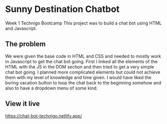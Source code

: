 # Sunny Destination Chatbot

Week 1 Technigo Bootcamp
This project was to build a chat bot using HTML and Javascript. 

## The problem
We were given the base code in HTML and CSS and needed to mostly work in Javascript to get the chat bot going. 
First I linked all the elements of the HTML with the JS in the DOM section and then tried to get a  very simple chat bot going. I planned more complicated elements but could not achieve them with my level of knowledge and time given. I would have liked the boring vacation button to loop the chat back to the beginning somehow and also to have a dropdown menu of some kind. 

## View it live
https://chat-bot-technigo.netlify.app/
